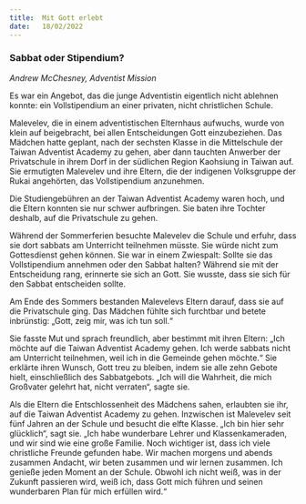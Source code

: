 ```yaml
---
title:  Mit Gott erlebt
date:   18/02/2022
---
```


### Sabbat oder Stipendium?

_Andrew McChesney, Adventist Mission_

Es war ein Angebot, das die junge Adventistin eigentlich nicht ablehnen konnte: ein Vollstipendium an einer privaten, nicht christlichen Schule.

Malevelev, die in einem adventistischen Elternhaus aufwuchs, wurde von klein auf beigebracht, bei allen Entscheidungen Gott einzubeziehen. Das Mädchen ­hatte geplant, nach der sechsten Klasse in die Mittelschule der Taiwan Adventist Academy zu gehen, aber dann tauchten Anwerber der Privatschule in ihrem Dorf in der südlichen Region Kaohsiung in Taiwan auf. Sie ermutigten Malevelev und ihre Eltern, die der indigenen Volksgruppe der Rukai angehörten, das Vollstipendium anzunehmen.

Die Studiengebühren an der Taiwan Adventist Academy waren hoch, und die Eltern konnten sie nur schwer aufbringen. Sie baten ihre Tochter deshalb, auf die Privatschule zu gehen.

Während der Sommerferien besuchte Malevelev die Schule und erfuhr, dass sie dort sabbats am Unterricht teilnehmen müsste. Sie würde nicht zum Gottesdienst gehen können. Sie war in einem Zwiespalt: Sollte sie das Vollstipendium annehmen oder den Sabbat halten? Während sie mit der Entscheidung rang, erinnerte sie sich an Gott. Sie wusste, dass sie sich für den Sabbat entscheiden sollte.

Am Ende des Sommers bestanden Malevelevs Eltern darauf, dass sie auf die Privatschule ging. Das Mädchen fühlte sich furchtbar und betete inbrünstig: „Gott, zeig mir, was ich tun soll.“

Sie fasste Mut und sprach freundlich, aber bestimmt mit ihren Eltern: „Ich möchte auf die Taiwan Adventist Academy gehen. Ich werde sabbats nicht am Unterricht teilnehmen, weil ich in die Gemeinde gehen möchte.“ Sie erklärte ihren Wunsch, Gott treu zu bleiben, indem sie alle zehn Gebote hielt, einschließlich des Sabbatgebots. „Ich will die Wahrheit, die mich Großvater gelehrt hat, nicht verraten“, sagte sie.

Als die Eltern die Entschlossenheit des Mädchens sahen, erlaubten sie ihr, auf die Taiwan Adventist Academy zu gehen. Inzwischen ist Malevelev seit fünf Jahren an der Schule und besucht die elfte Klasse. „Ich bin hier sehr glücklich“, sagt sie. „Ich habe wunderbare Lehrer und Klassenkameraden, und wir sind wie eine große Familie. Noch wichtiger ist, dass ich viele christliche Freunde gefunden habe. Wir machen morgens und abends zusammen Andacht, wir beten zusammen und wir lernen zusammen. Ich genieße jeden Moment an der Schule. Obwohl ich nicht weiß, was in der Zukunft passieren wird, weiß ich, dass Gott mich führen und ­seinen wunderbaren Plan für mich erfüllen wird.“